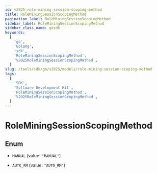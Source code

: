 ```yaml
---
id: v2025-role-mining-session-scoping-method
title: RoleMiningSessionScopingMethod
pagination_label: RoleMiningSessionScopingMethod
sidebar_label: RoleMiningSessionScopingMethod
sidebar_class_name: gosdk
keywords:
  [
    'go',
    'Golang',
    'sdk',
    'RoleMiningSessionScopingMethod',
    'V2025RoleMiningSessionScopingMethod',
  ]
slug: /tools/sdk/go/v2025/models/role-mining-session-scoping-method
tags:
  [
    'SDK',
    'Software Development Kit',
    'RoleMiningSessionScopingMethod',
    'V2025RoleMiningSessionScopingMethod',
  ]
---
```


# RoleMiningSessionScopingMethod

## Enum

- `MANUAL` (value: `"MANUAL"`)

- `AUTO_RM` (value: `"AUTO_RM"`)
